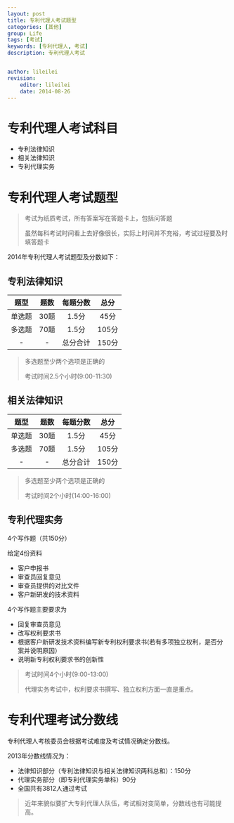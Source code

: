 ```yaml
---
layout: post
title: 专利代理人考试题型
categories: [其他]
group: Life
tags: [考试]
keywords: [专利代理人, 考试]
description: 专利代理人考试


author: lileilei
revision:
    editor: lileilei
    date: 2014-08-26
---
```


# 专利代理人考试科目

+ 专利法律知识
+ 相关法律知识
+ 专利代理实务


# 专利代理人考试题型

> 考试为纸质考试，所有答案写在答题卡上，包括问答题
> 
> 虽然每科考试时间看上去好像很长，实际上时间并不充裕，考试过程要及时填答题卡

2014年专利代理人考试题型及分数如下：

## 专利法律知识

|题型|题数|每题分数|总分|
|:--:|:--:|:--:|:--:|
|单选题|30题|1.5分|45分|
|多选题|70题|1.5分|105分|
| -|- |总分合计|150分|

> 多选题至少两个选项是正确的
> 
> 考试时间2.5个小时(9:00-11:30)

## 相关法律知识

|题型|题数|每题分数|总分|
|:--:|:--:|:--:|:--:|
|单选题|30题|1.5分|45分|
|多选题|70题|1.5分|105分|
| -|- |总分合计|150分|

> 多选题至少两个选项是正确的
> 
> 考试时间2个小时(14:00-16:00)

## 专利代理实务

4个写作题（共150分）

给定4份资料

+ 客户申报书
+ 审查员回复意见
+ 审查员提供的对比文件
+ 客户新研发的技术资料

4个写作题主要要求为

+ 回复审查员意见
+ 改写权利要求书
+ 根据客户新研发技术资料编写新专利权利要求书(若有多项独立权利，是否分案并说明原因）
+ 说明新专利权利要求书的创新性


> 考试时间4个小时(9:00-13:00)
> 
> 代理实务考试中，权利要求书撰写、独立权利方面一直是重点。
 

# 专利代理考试分数线

专利代理人考核委员会根据考试难度及考试情况确定分数线。

2013年分数线情况为：

+ 法律知识部分（专利法律知识与相关法律知识两科总和）：150分
+ 代理实务部分（即专利代理实务单科）90分
+ 全国共有3812人通过考试


> 近年来貌似要扩大专利代理人队伍，考试相对变简单，分数线也有可能提高。  
